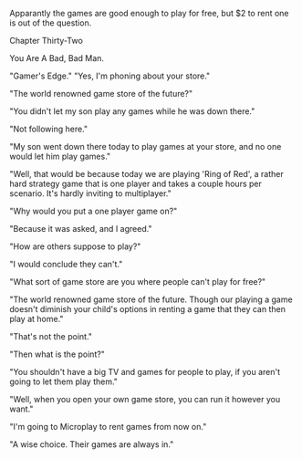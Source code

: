 
 

 

 

 

 

 

 

 

 

 




Apparantly the games are good enough to play for free, but $2 to rent one is out of the question.




 








Chapter Thirty-Two


You Are A Bad, Bad Man.

"Gamer's Edge."
"Yes, I'm phoning about your store."

"The world renowned game store of the future?"

"You didn't let my son play any games while he was down there."

"Not following here."

"My son went down there today to play games at your store, and no one would let him play games."

"Well, that would be because today we are playing 'Ring of Red', a rather hard strategy game that is one player and takes a couple hours per scenario.  It's hardly inviting to multiplayer."

"Why would you put a one player game on?"

"Because it was asked, and I agreed."

"How are others suppose to play?"

"I would conclude they can't."

"What sort of game store are you where people can't play for free?"

"The world renowned game store of the future.  Though our playing a game doesn't diminish your child's options in renting a game that they can then play at home."

"That's not the point."

"Then what is the point?"

"You shouldn't have a big TV and games for people to play, if you aren't going to let them play them."

"Well, when you open your own game store, you can run it however you want."

"I'm going to Microplay to rent games from now on."

"A wise choice.  Their games are always in."

<pause>

<click>


 

 

 
 